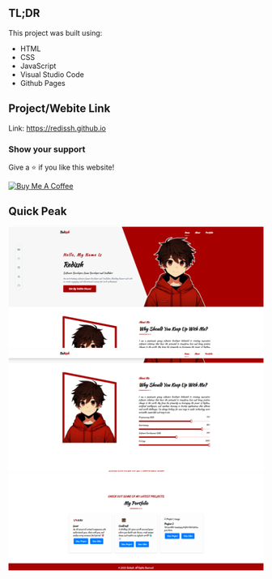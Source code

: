 ## TL;DR

This project was built using:

- HTML
- CSS
- JavaScript
- Visual Studio Code
- Github Pages

## Project/Webite Link

Link: https://redissh.github.io 

### Show your support

Give a ⭐ if you like this website!

<a href="https://www.buymeacoffee.com/soumyajit4419" target="_blank"><img src="https://cdn.buymeacoffee.com/buttons/v2/default-violet.png" alt="Buy Me A Coffee" height= "60px" width= "217px" ></a>

## Quick Peak
<img alt="Demo1" src="demoimg1.png" />
<img alt="Demo1" src="demoimg2.png" />
<img alt="Demo1" src="demoimg3.png" />
